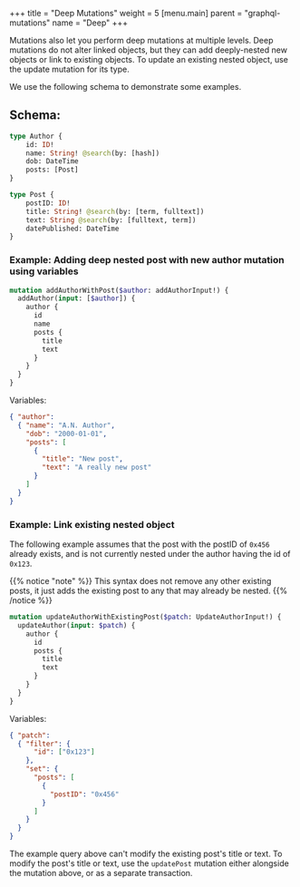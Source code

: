 +++
title = "Deep Mutations"
weight = 5
[menu.main]
    parent = "graphql-mutations"
    name = "Deep"
+++

Mutations also let you perform deep mutations at multiple levels. Deep mutations do not alter linked objects, but they can add deeply-nested new objects or link to existing objects. To update an existing nested object, use the update mutation for its type.

We use the following schema to demonstrate some examples.

## **Schema**:
```graphql
type Author {
	id: ID!
	name: String! @search(by: [hash])
	dob: DateTime
	posts: [Post]
}

type Post {
	postID: ID!
	title: String! @search(by: [term, fulltext])
	text: String @search(by: [fulltext, term])
	datePublished: DateTime
}
```

### **Example**: Adding deep nested post with new author mutation using variables
```graphql
mutation addAuthorWithPost($author: addAuthorInput!) {
  addAuthor(input: [$author]) {
    author {
      id
      name
      posts {
        title
        text
      }
    }
  }
}
```

Variables:

```json
{ "author":
  { "name": "A.N. Author",
    "dob": "2000-01-01",
    "posts": [
      {
        "title": "New post",
        "text": "A really new post"
      }
    ]
  }
}
```

### **Example**: Link existing nested object

The following example assumes that the post with the postID of `0x456` already exists, and is not currently nested under the author having the id of `0x123`.

{{% notice "note" %}}
This syntax does not remove any other existing posts, it just adds the existing post to any that may already be nested.
{{% /notice %}}

```graphql
mutation updateAuthorWithExistingPost($patch: UpdateAuthorInput!) {
  updateAuthor(input: $patch) {
    author {
      id
      posts {
        title
        text
      }
    }
  }
}
```
Variables:
```json
{ "patch":
  { "filter": {
      "id": ["0x123"]
    },
    "set": {
      "posts": [
        {
          "postID": "0x456"
        }
      ]
    }
  }
}
```

The example query above can't modify the existing post's title or text. To modify the post's title or text, use the `updatePost` mutation either alongside the mutation above, or as a separate transaction.
